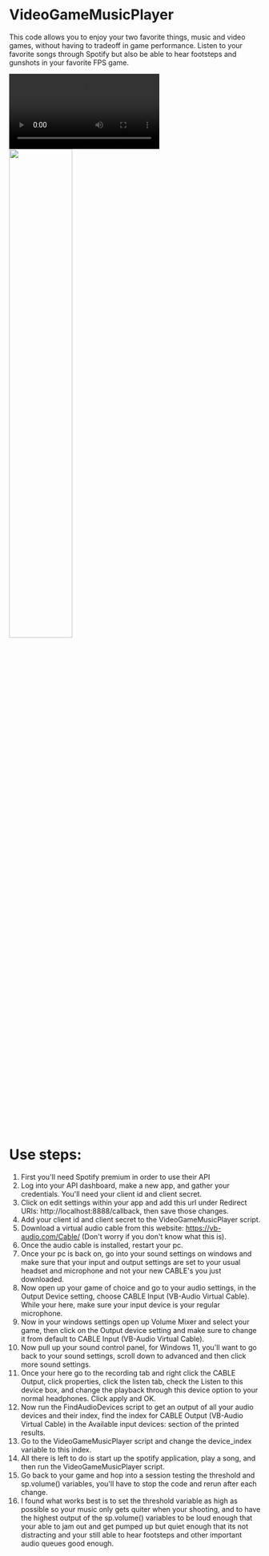 # VideoGameMusicPlayer
This code allows you to enjoy your two favorite things, music and video games, without having to tradeoff in game performance. Listen to your favorite songs through Spotify but also be able to hear footsteps and gunshots in your favorite FPS game.

<video src='[https://youtu.be/tPXNFMpF_PM](https://youtu.be/tPXNFMpF_PM)'></video>
[<img src="https://img.youtube.com/vi/tPXNFMpF_PM/maxresdefault.jpg" width="50%">](https://youtu.be/tPXNFMpF_PM)


# Use steps:
1. First you'll need Spotify premium in order to use their API
2. Log into your API dashboard, make a new app, and gather your credentials. You'll need your client id and client secret.
3. Click on edit settings within your app and add this url under Redirect URIs: http://localhost:8888/callback, then save those changes.
4. Add your client id and client secret to the VideoGameMusicPlayer script.
5. Download a virtual audio cable from this website: https://vb-audio.com/Cable/ (Don't worry if you don't know what this is).
6. Once the audio cable is installed, restart your pc.
7. Once your pc is back on, go into your sound settings on windows and make sure that your input and output settings are set to your usual headset and microphone and not your new CABLE's you just downloaded.
8. Now open up your game of choice and go to your audio settings, in the Output Device setting, choose CABLE Input (VB-Audio Virtual Cable). While your here, make sure your input device is your regular microphone.
9. Now in your windows settings open up Volume Mixer and select your game, then click on the Output device setting and make sure to change it from default to CABLE Input (VB-Audio Virtual Cable).
10. Now pull up your sound control panel, for Windows 11, you'll want to go back to your sound settings, scroll down to advanced and then click more sound settings. 
11. Once your here go to the recording tab and right click the CABLE Output, click properties, click the listen tab, check the Listen to this device box, and change the playback through this device option to your normal headphones. Click apply and OK.
12. Now run the FindAudioDevices script to get an output of all your audio devices and their index, find the index for CABLE Output (VB-Audio Virtual Cable) in the Available input devices: section of the printed results. 
13. Go to the VideoGameMusicPlayer script and change the device_index variable to this index.
14. All there is left to do is start up the spotify application, play a song, and then run the VideoGameMusicPlayer script.
15. Go back to your game and hop into a session testing the threshold and sp.volume() variables, you'll have to stop the  code and rerun after each change.
16. I found what works best is to set the threshold variable as high as possible so your music only gets quiter when your shooting, and to have the highest output of the sp.volume() variables to be loud enough that your able to jam out and get pumped up but quiet enough that its not distracting and your still able to hear footsteps and other important audio queues good enough.
